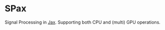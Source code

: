 # SPax
Signal Processing in [Jax](https://github.com/google/jax).
Supporting both CPU and (multi) GPU operations.
